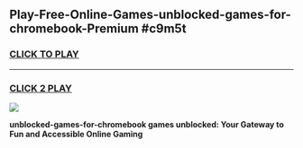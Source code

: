 
## Play-Free-Online-Games-unblocked-games-for-chromebook-Premium #c9m5t
<h3>
<a href="https://premium.freeplayer.one?title=unblocked-games-for-chromebook&ref=8M">CLICK TO PLAY</a></h3>
<hr>

<h3>
<a href="https://premium.freeplayer.one?title=unblocked-games-for-chromebook&ref=8M">CLICK 2 PLAY</a>
  
</h3>

<a href="https://premium.freeplayer.one?title=unblocked-games-for-chromebook&ref=8M"><img src="https://clearcache.store/games.png"></a>


**unblocked-games-for-chromebook games unblocked: Your Gateway to Fun and Accessible Online Gaming**
